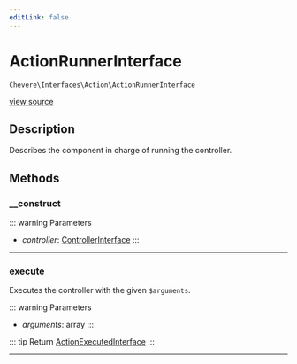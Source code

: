 ```yaml
---
editLink: false
---
```


# ActionRunnerInterface

`Chevere\Interfaces\Action\ActionRunnerInterface`

[view source](https://github.com/chevere/chevere/blob/master/src/Chevere/Interfaces/Action/ActionRunnerInterface.php)

## Description

Describes the component in charge of running the controller.

## Methods

### __construct

::: warning Parameters
- *controller*: [ControllerInterface](./ControllerInterface.md)
:::

---

### execute

Executes the controller with the given `$arguments`.

::: warning Parameters
- *arguments*: array
:::

::: tip Return
[ActionExecutedInterface](./ActionExecutedInterface.md)
:::

---
